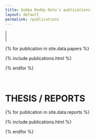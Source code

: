 ```yaml
---
title: Subba Reddy Oota's publications
layout: default
permalink: /publications
---
```


| <a href="{{ site.google_scholar_url }}" target="_blank" style="text-align:center; display:block"><i class="ai ai-google-scholar-square ai-3x"></i></a> |

{% for publication in site.data.papers %}

{% include publications.html %}

{% endfor %}

<p>&nbsp;</p>

# THESIS / REPORTS

{% for publication in site.data.reports %}

{% include publications.html %}

{% endfor %}

